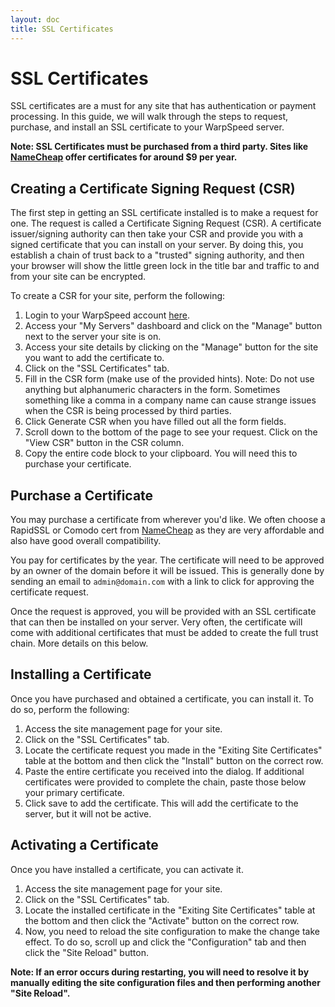```yaml
---
layout: doc
title: SSL Certificates
---
```


# SSL Certificates

SSL certificates are a must for any site that has authentication or payment processing. In this guide, we will walk through the steps to request, purchase, and install an SSL certificate to your WarpSpeed server.

**Note: SSL Certificates must be purchased from a third party. Sites like [NameCheap](https://www.namecheap.com/) offer certificates for around $9 per year.**

## Creating a Certificate Signing Request (CSR)

The first step in getting an SSL certificate installed is to make a request for one. The request is called a Certificate Signing Request (CSR). A certificate issuer/signing authority can then take your CSR and provide you with a signed certificate that you can install on your server. By doing this, you establish a chain of trust back to a "trusted" signing authority, and then your browser will show the little green lock in the title bar and traffic to and from your site can be encrypted.

To create a CSR for your site, perform the following:

1. Login to your WarpSpeed account [here](https://warpspeed.io/login).
1. Access your "My Servers" dashboard and click on the "Manage" button next to the server your site is on.
1. Access your site details by clicking on the "Manage" button for the site you want to add the certificate to.
1. Click on the "SSL Certificates" tab.
1. Fill in the CSR form (make use of the provided hints). Note: Do not use anything but alphanumeric characters in the form. Sometimes something like a comma in a company name can cause strange issues when the CSR is being processed by third parties.
1. Click Generate CSR when you have filled out all the form fields.
1. Scroll down to the bottom of the page to see your request. Click on the "View CSR" button in the CSR column.
1. Copy the entire code block to your clipboard. You will need this to purchase your certificate.

## Purchase a Certificate

You may purchase a certificate from wherever you'd like. We often choose a RapidSSL or Comodo cert from [NameCheap](https://www.namecheap.com/) as they are very affordable and also have good overall compatibility.

You pay for certificates by the year. The certificate will need to be approved by an owner of the domain before it will be issued. This is generally done by sending an email to `admin@domain.com` with a link to click for approving the certificate request.

Once the request is approved, you will be provided with an SSL certificate that can then be installed on your server. Very often, the certificate will come with additional certificates that must be added to create the full trust chain. More details on this below.

## Installing a Certificate

Once you have purchased and obtained a certificate, you can install it. To do so, perform the following:

1. Access the site management page for your site.
1. Click on the "SSL Certificates" tab.
1. Locate the certificate request you made in the "Exiting Site Certificates" table at the bottom and then click the "Install" button on the correct row.
1. Paste the entire certificate you received into the dialog. If additional certificates were provided to complete the chain, paste those below your primary certificate.
1. Click save to add the certificate. This will add the certificate to the server, but it will not be active.

## Activating a Certificate

Once you have installed a certificate, you can activate it.

1. Access the site management page for your site.
1. Click on the "SSL Certificates" tab.
1. Locate the installed certificate in the "Exiting Site Certificates" table at the bottom and then click the "Activate" button on the correct row.
1. Now, you need to reload the site configuration to make the change take effect. To do so, scroll up and click the "Configuration" tab and then click the "Site Reload" button.

**Note: If an error occurs during restarting, you will need to resolve it by manually editing the site configuration files and then performing another "Site Reload".**
